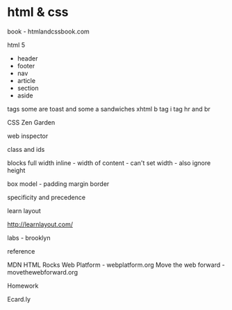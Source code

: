html & css
==========

book - htmlandcssbook.com

html 5
* header
* footer
* nav
* article
* section
* aside

tags some are toast and some a sandwiches
xhtml b tag i tag hr and br

CSS Zen Garden

web inspector

class and ids

blocks full width
inline - width of content - can't set width - also ignore height 

box model - padding margin border

specificity and precedence

learn layout

http://learnlayout.com/

labs - brooklyn

reference

MDN
HTML Rocks
Web Platform - webplatform.org
Move the web forward - movethewebforward.org

Homework

Ecard.ly
